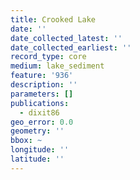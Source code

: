 ```yaml
---
title: Crooked Lake
date: ''
date_collected_latest: ''
date_collected_earliest: ''
record_type: core
medium: lake_sediment
feature: '936'
description: ''
parameters: []
publications:
  - dixit86
geo_error: 0.0
geometry: ''
bbox: ~
longitude: ''
latitude: ''
---
```


